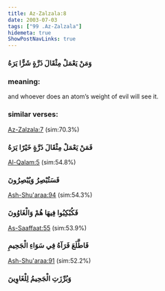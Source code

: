 ```yaml
---
title: Az-Zalzala:8
date: 2003-07-03
tags: ["99 .Az-Zalzala"]
hidemeta: true 
ShowPostNavLinks: true 
---
```

### وَمَنْ يَعْمَلْ مِثْقَالَ ذَرَّةٍ شَرًّا يَرَهُ
### meaning: 
and whoever does an atom’s weight of evil will see it.
### similar verses: 

[Az-Zalzala:7](/99/7) (sim:70.3%)

### فَمَنْ يَعْمَلْ مِثْقَالَ ذَرَّةٍ خَيْرًا يَرَهُ

[Al-Qalam:5](/68/5) (sim:54.8%)

### فَسَتُبْصِرُ وَيُبْصِرُونَ

[Ash-Shu'araa:94](/26/94) (sim:54.3%)

### فَكُبْكِبُوا فِيهَا هُمْ وَالْغَاوُونَ

[As-Saaffaat:55](/37/55) (sim:53.9%)

### فَاطَّلَعَ فَرَآهُ فِي سَوَاءِ الْجَحِيمِ

[Ash-Shu'araa:91](/26/91) (sim:52.2%)

### وَبُرِّزَتِ الْجَحِيمُ لِلْغَاوِينَ
